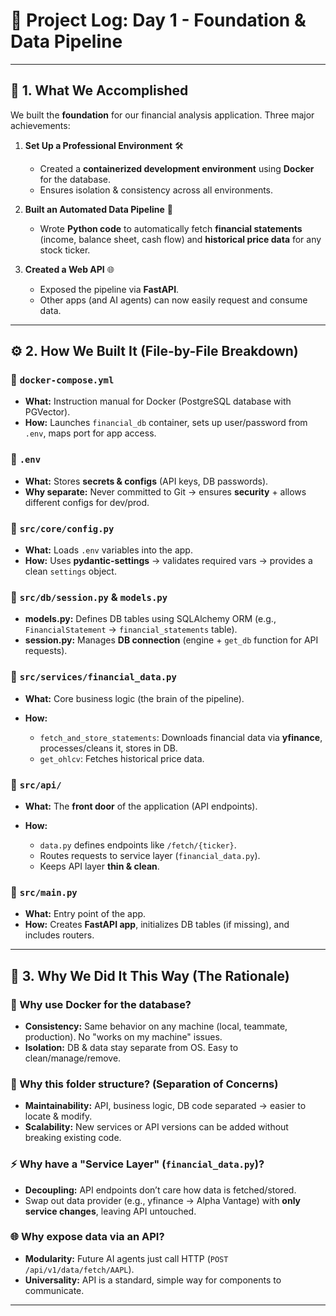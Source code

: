 # 📓 Project Log: Day 1 - Foundation & Data Pipeline

---

## 🎯 1. What We Accomplished

We built the **foundation** for our financial analysis application. Three major achievements:

1. **Set Up a Professional Environment** 🛠️

   * Created a **containerized development environment** using **Docker** for the database.
   * Ensures isolation & consistency across all environments.

2. **Built an Automated Data Pipeline** 🔄

   * Wrote **Python code** to automatically fetch **financial statements** (income, balance sheet, cash flow) and **historical price data** for any stock ticker.

3. **Created a Web API** 🌐

   * Exposed the pipeline via **FastAPI**.
   * Other apps (and AI agents) can now easily request and consume data.

---

## ⚙️ 2. How We Built It (File-by-File Breakdown)

### 📂 `docker-compose.yml`

* **What:** Instruction manual for Docker (PostgreSQL database with PGVector).
* **How:** Launches `financial_db` container, sets up user/password from `.env`, maps port for app access.

### 📂 `.env`

* **What:** Stores **secrets & configs** (API keys, DB passwords).
* **Why separate:** Never committed to Git → ensures **security** + allows different configs for dev/prod.

### 📂 `src/core/config.py`

* **What:** Loads `.env` variables into the app.
* **How:** Uses **pydantic-settings** → validates required vars → provides a clean `settings` object.

### 📂 `src/db/session.py` & `models.py`

* **models.py:** Defines DB tables using SQLAlchemy ORM (e.g., `FinancialStatement` → `financial_statements` table).
* **session.py:** Manages **DB connection** (engine + `get_db` function for API requests).

### 📂 `src/services/financial_data.py`

* **What:** Core business logic (the brain of the pipeline).
* **How:**

  * `fetch_and_store_statements`: Downloads financial data via **yfinance**, processes/cleans it, stores in DB.
  * `get_ohlcv`: Fetches historical price data.

### 📂 `src/api/`

* **What:** The **front door** of the application (API endpoints).
* **How:**

  * `data.py` defines endpoints like `/fetch/{ticker}`.
  * Routes requests to service layer (`financial_data.py`).
  * Keeps API layer **thin & clean**.

### 📂 `src/main.py`

* **What:** Entry point of the app.
* **How:** Creates **FastAPI app**, initializes DB tables (if missing), and includes routers.

---

## 🤔 3. Why We Did It This Way (The Rationale)

### 🐳 Why use Docker for the database?

* **Consistency:** Same behavior on any machine (local, teammate, production). No "works on my machine" issues.
* **Isolation:** DB & data stay separate from OS. Easy to clean/manage/remove.

### 📂 Why this folder structure? (Separation of Concerns)

* **Maintainability:** API, business logic, DB code separated → easier to locate & modify.
* **Scalability:** New services or API versions can be added without breaking existing code.

### ⚡ Why have a "Service Layer" (`financial_data.py`)?

* **Decoupling:** API endpoints don’t care how data is fetched/stored.
* Swap out data provider (e.g., yfinance → Alpha Vantage) with **only service changes**, leaving API untouched.

### 🌐 Why expose data via an API?

* **Modularity:** Future AI agents just call HTTP (`POST /api/v1/data/fetch/AAPL`).
* **Universality:** API is a standard, simple way for components to communicate.

---
